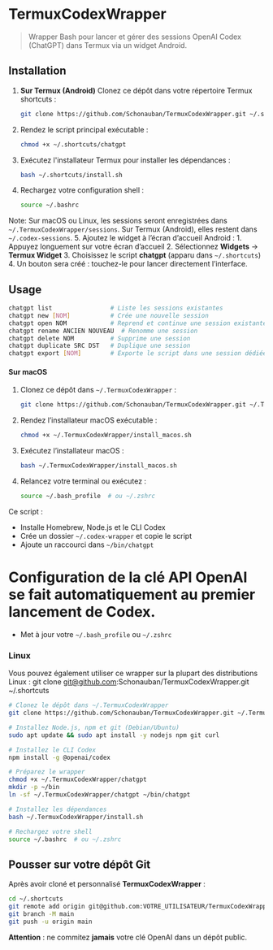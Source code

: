 # TermuxCodexWrapper

 > Wrapper Bash pour lancer et gérer des sessions OpenAI Codex (ChatGPT) dans Termux via un widget Android.

 ## Installation

1. **Sur Termux (Android)**
   Clonez ce dépôt dans votre répertoire Termux shortcuts :
   ```bash
   git clone https://github.com/Schonauban/TermuxCodexWrapper.git ~/.shortcuts
   ```
2. Rendez le script principal exécutable :
   ```bash
   chmod +x ~/.shortcuts/chatgpt
   ```
3. Exécutez l'installateur Termux pour installer les dépendances :
   ```bash
   bash ~/.shortcuts/install.sh
   ```
 4. Rechargez votre configuration shell :
    ```bash
    source ~/.bashrc
    ```
   
   Note: Sur macOS ou Linux, les sessions seront enregistrées dans
   `~/.TermuxCodexWrapper/sessions`. Sur Termux (Android), elles restent
   dans `~/.codex-sessions`.
 5. Ajoutez le widget à l’écran d’accueil Android :
    1. Appuyez longuement sur votre écran d’accueil
    2. Sélectionnez **Widgets** → **Termux Widget**
    3. Choisissez le script **chatgpt** (apparu dans `~/.shortcuts`)
    4. Un bouton sera créé : touchez-le pour lancer directement l’interface.

 ## Usage

 ```bash
 chatgpt list                # Liste les sessions existantes
 chatgpt new [NOM]           # Crée une nouvelle session
 chatgpt open NOM            # Reprend et continue une session existante
 chatgpt rename ANCIEN NOUVEAU  # Renomme une session
 chatgpt delete NOM          # Supprime une session
 chatgpt duplicate SRC DST   # Duplique une session
 chatgpt export [NOM]        # Exporte le script dans une session dédiée
 ```
  
#### Sur macOS
1. Clonez ce dépôt dans `~/.TermuxCodexWrapper` :
   ```bash
   git clone https://github.com/Schonauban/TermuxCodexWrapper.git ~/.TermuxCodexWrapper
   ```
2. Rendez l’installateur macOS exécutable :
   ```bash
   chmod +x ~/.TermuxCodexWrapper/install_macos.sh
   ```
3. Exécutez l’installateur macOS :
   ```bash
   bash ~/.TermuxCodexWrapper/install_macos.sh
   ```
4. Relancez votre terminal ou exécutez :
   ```bash
   source ~/.bash_profile  # ou ~/.zshrc
   ```
Ce script :
  - Installe Homebrew, Node.js et le CLI Codex
  - Crée un dossier `~/.codex-wrapper` et copie le script
  - Ajoute un raccourci dans `~/bin/chatgpt`
  # Configuration de la clé API OpenAI se fait automatiquement au premier lancement de Codex.
  - Met à jour votre `~/.bash_profile` ou `~/.zshrc`

### Linux
Vous pouvez également utiliser ce wrapper sur la plupart des distributions Linux :
git clone git@github.com:Schonauban/TermuxCodexWrapper.git ~/.shortcuts
```bash
# Clonez le dépôt dans ~/.TermuxCodexWrapper
git clone https://github.com/Schonauban/TermuxCodexWrapper.git ~/.TermuxCodexWrapper

# Installez Node.js, npm et git (Debian/Ubuntu)
sudo apt update && sudo apt install -y nodejs npm git curl

# Installez le CLI Codex
npm install -g @openai/codex

# Préparez le wrapper
chmod +x ~/.TermuxCodexWrapper/chatgpt
mkdir -p ~/bin
ln -sf ~/.TermuxCodexWrapper/chatgpt ~/bin/chatgpt

# Installez les dépendances
bash ~/.TermuxCodexWrapper/install.sh

# Rechargez votre shell
source ~/.bashrc  # ou ~/.zshrc
```

 ## Pousser sur votre dépôt Git

 Après avoir cloné et personnalisé **TermuxCodexWrapper** :
 ```bash
 cd ~/.shortcuts
 git remote add origin git@github.com:VOTRE_UTILISATEUR/TermuxCodexWrapper.git
 git branch -M main
 git push -u origin main
 ```

**Attention** : ne commitez **jamais** votre clé OpenAI dans un dépôt public.